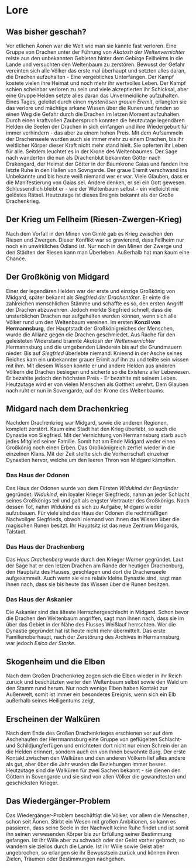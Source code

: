 # Lore

## Was bisher geschah?

Vor etlichen Äonen war die Welt wie man sie kannte fast verloren. Eine Gruppe von Drachen unter der Führung von *Akatosh der Weltenvernichter* reiste aus den unbekannten Gebieten hinter dem Gebirge Fellheims in die Lande und versuchten den Weltenbaum zu zerstören. Bewusst der Gefahr vereinten sich alle Völker das erste mal überhaupt und setzten alles daran, die Drachen aufzuhalten - Eine vergebliches Unterfangen. Der Kampf kostete vielen ihre Heimat und noch mehr ihr wertvolles Leben. Der Kampf schien scheinbar verloren zu sein und viele akzeptierten ihr Schicksal, aber eine Gruppe Helden setzte alles daran das Unvermeidliche aufzuhalten. Eines Tages, geleitet durch einen *mysteriösen grauen Eremit*, erlangten sie das verlore und mächtige arkane Wissen über die Runen und fanden so einen Weg die Gefahr durch die Drachen im letzen Moment aufzuhalten. Durch einen kraftvollen Zauberspruch konnten die heutzutage legendären Helden die Seelen der Drachen in sich einfangen und ihre Wiedergeburt für immer verhindern - das aber zu einem hohen Preis. Mit dem Aufsammeln der Drachenseele wurden auch sie immer mehr zu einem Drachen, bis ihr weltlicher Körper dieser Kraft nicht mehr stand hielt. Sie opferten ihr Leben für alle. Seitdem leuchtet es in der Krone des Weltenbaumes. Der Sage nach wanderten die nun als Drachenblut bekannten Götter nach Drakengard, der Heimat der Götter in der Baumkrone Gaias und fanden ihre letzte Ruhe in den Hallen von Sovngarde.
Der graue Eremit verschwand ins Unbekannte und bis heute weiß niemand wer er war. Viele Glauben, dass er die Manifestierung von Gaias sei. Andere denken, er sei ein Gott gewesen. Schlussendlich bleibt er - wie der Weltenbaum selbst - ein vielleicht nie gelöstes Rätsel. Heutzutage ist dieses Ereignis bekannt als der Große Drachenkrieg.

## Der Krieg um Fellheim (Riesen-Zwergen-Krieg)
Nach dem Vorfall in den Minen von Gimlé gab es Krieg zwischen den Riesen und Zwergen. Dieser Konflikt war so gravierend, dass Fellheim nur noch ein unwirkliches Ödland ist. Nur noch in den Minen der Zwerge und den Städten der Riesen kann man Überleben. Außerhalb hat man kaum eine Chance.

## Der Großkönig von Midgard
Einer der legendären Helden war der erste und einzige Großkönig von Midgard, später bekannt als *Siegfried der Drachentöter*. Er einte die zahlreichen menschlichen Stämme und schaffte es so, den ersten Angriff der Drachen abzuwehren. Jedoch merkte Siegfried schnell, dass die unsterblichen Drachen nur aufgehalten werden können, wenn sich alle Völker rund um den Weltenbaum vereinen. Im ersten **Konzil von Hermannsburg**, der Hauptstadt der Großkönigreiches der Menschen, wurde die Allianz gegen die Drachen geschmiedet. Aus Rache für den geleisteten Widerstand brannte *Akatosh der Weltenvernichter* Hermannsburg und die umgebenden Länderein bis auf die Grundmauern nieder. Bis auf *Siegfried* überlebte niemand. Knieend in der Asche seines Reiches kam ein unbekannter grauer Erimit auf ihn zu und teilte sein wissen mit ihm. Mit diesem Wissen konnte er und andere Helden aus anderen Völkern die Drachen besiegen und sicherte so die Existenz aller Lebewesen. Er bezahlte jedoch den höchsten Preis - Er bezahlte mit seinem Leben. Heutzutage wird er von vielen Menschen als Gottheit verehrt. Dem Glauben nach ruht er nun in Sovengarde, auf der Krone des Weltenbaums.



## Midgard nach dem Drachenkrieg
Nachdem Drachenkrieg war Midgard, sowie die anderen Regionen, komplett zerstört. Kaum eine Stadt hat den Krieg überlebt, so auch die Dynastie von Siegfried. Mit der Vernichtung von Hermannsburg starb auch jedes Mitglied seiner Familie. Somit hat am Ende Midgard weder einen Großkönig noch einen Erben. Das Großkönigreich zerfiel wieder in die einzelnen Klans. Mit der Zeit stellte sich die Vorherrschaft einzelner Dynastien hervor, welche um den leeren Thron von Midgard kämpften.

### Das Haus der Odonen
Das Haus der Odonen wurde von dem Fürsten *Widukind der Begründer* gegründet. *Widukind*, ein loyaler Krieger Siegfrieds, nahm an jeder Schlacht seines Großkönigs teil und galt als engster Vertrauter des Großkönigs. Nach dessen Tot, nahm Widukind es sich zu Aufgabe, Midgard wieder aufzubauen. Für viele sind das Haus der Odonen die rechtmäßigen Nachvollger Siegfrieds, obwohl niemand von ihnen das Wissen über die magischen Runen besitzt. Ihr Hauptsitz ist das neue Zentrum Midgards, Talstadt.

### Das Haus der Drachenberg
Das *Haus Drachenberg* wurde durch den Krieger *Werner* gegründet. Laut der Sage hat er den letzen Drachen am Rande der heutigen Drachenburg, den Hauptsitz des Hauses, geschlagen und dort die Drachenseele aufgesammelt. Auch wenn sie eine relativ kleine Dynastie sind, sagt man ihnen nach, dass sie bis heute das Wissen über die Runen besitzen.

### Das Haus der Askanier
Die Askanier sind das älteste Herrschergeschlecht in Midgard. Schon bevor die Drachen den Weltenbaum angriffen, sagt man ihnen nach, dass sie im über das Gebiet in der Nähe des Flusses Weißlauf herrschten. Wer die Dynastie gegründet hat ist heute nicht mehr übermittelt. Das erste Familienoberhaupt, nach der Zerstörung des Archives in Hermannsburg, war jedoch *Esico der Starke*.

## Skogenheim und die Elben
Nach dem Großen Drachenkrieg zogen sich die Elben wieder in ihr Reich zurück und beschützten weiter den Weltenbaum selbst sowie den Wald um den Stamm rund herum. Nur noch wenige Elben haben Kontakt zur Außenwelt, somit ist immer ein besonderes Ereignis, wenn sich ein Elb außerhalb seines Heiligentums zeigt.

## Erscheinen der Walküren
Nach dem Ende des Großen Drachenkrieges erschienen vor auf dem Aschehaufen der Herrmannsburg eine Gruppe von geflügelten Schlacht- und Schildjungferfügen und errichteten dort nicht nur einen Schrein der an die Helden erinnert, sondern auch ein von ihnen bewohnte Burg. Der erste Kontakt zwischen den Walküren und den anderen Völkern lief alles andere als gut, aber über die Jahr wurden die Beziehungen immer besser. Heutzutage sind die Walküren für zwei Sachen bekannt - sie dienen den Göttern in Sovengarde und sie sind von allen Völker die gewandtesten und geschicksten Krieger.

## Das Wiedergänger-Problem
Das Wiedergänger-Problem beschäftigt die Völker, vor allem die Menschen, schon seit Äonen. Stirbt ein Wesen mit großen Ambitionen, so kann es passieren, dass seine Seele in der Nachwelt keine Ruhe findet und ist somit ihn seinen verwesenden Körper bis zur Erfüllung seiner Bestimmung gefangen. Ist ihr Wille aber zu schwach oder der Geist vorher gebroch, so wandern sie ziellos durch die Lande. Ist ihr Wille sowie Geist aber ungebrochen, so erlangen sie ihr Bewusstsein zurück und können ihren Zielen, Träumen oder Bestimmungen nachgehen.



